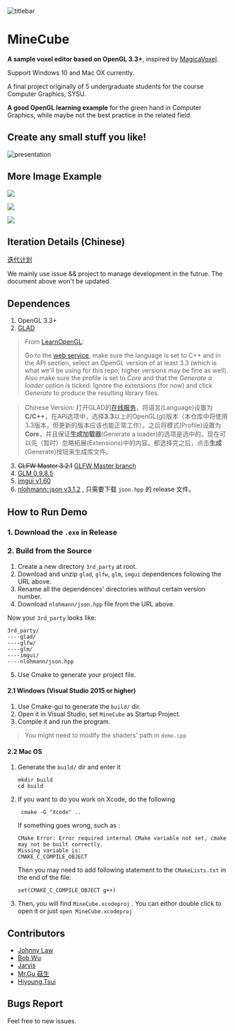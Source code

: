 ![titlebar](./docs/imgs/titlebar.jpg)

# MineCube

**A sample voxel editor based on OpenGL 3.3+**, inspired by [MagicaVoxel](https://ephtracy.github.io/).

Support Windows 10 and Mac OX currently.

A final project originally of 5 undergraduate students for the course Computer Graphics, SYSU.

**A good OpenGL learning example** for the green hand in Computer Graphics, while maybe not the best practice in the related field.

## Create any small stuff you like!

![presentation](./docs/imgs/demo.gif)

## More Image Example

![](./docs/imgs/example/Dinosaur.jpg)

![](./docs/imgs/example/Warrior.jpg)

![](./docs/imgs/example/YellowDuck.jpg)

## Iteration Details (Chinese)

[迭代计划](./docs/迭代计划.md)

We mainly use issue && project to manage development in the futrue. The document above won't be updated.

## Dependences

1. OpenGL 3.3+
2. [GLAD](https://github.com/Dav1dde/glad)


> From [LearnOpenGL](https://learnopengl.com/Getting-started/Creating-a-window):
>
> Go to the [web service](http://glad.dav1d.de/), make sure the language is set to C++ and in the API section, select an OpenGL version of at least 3.3 (which is what we'll be using for this repo; higher versions may be fine as well). Also make sure the profile is set to *Core* and that the *Generate a loader* option is ticked. Ignore the extensions (for now) and click *Generate* to produce the resulting library files.

> Chinese Version: 打开GLAD的[在线服务](http://glad.dav1d.de/)，将语言(Language)设置为**C/C++**，在API选项中，选择**3.3**以上的OpenGL(gl)版本（本仓库中将使用3.3版本，但更新的版本应该也能正常工作）。之后将模式(Profile)设置为**Core**，并且保证**生成加载器**(Generate a loader)的选项是选中的。现在可以先（暂时）忽略拓展(Extensions)中的内容。都选择完之后，点击**生成**(Generate)按钮来生成库文件。

3. ~~GLFW Master 3.2.1~~ [GLFW Master branch](https://github.com/glfw/glfw)
4. [GLM 0.9.8.5](https://github.com/g-truc/glm/releases/tag/0.9.8.5)
5. [imgui v1.60](https://github.com/ocornut/imgui/releases/tag/v1.60)
6. [nlohmann::json v3.1.2](https://github.com/nlohmann/json/releases/tag/v3.1.2) , 只需要下载 `json.hpp` 的 release 文件。

## How to Run Demo 

### 1. Download the `.exe` in Release

### 2. Build from the Source

1. Create a new directory  `3rd_party` at root.
2. Download and unzip `glad`, `glfw`, `glm`, `imgui` dependences  following the URL above. 
3. Rename all the dependences' directories without certain version number.
4. Download `nlohmann/json.hpp` file from the URL above.

Now your `3rd_party` looks like:

```
3rd_party/
----glad/
----glfw/
----glm/
----imgui/
----nlohmann/json.hpp
```

5. Use Cmake to generate your project file.

#### 2.1 Windows (Visual Studio 2015 or higher)

1. Use Cmake-gui to generate the `build/` dir.
2. Open it in Visual Studio, set `MineCube` as Startup Project.
3. Compile it and run the program.

> You might need to modify the shaders' path in `demo.cpp`

#### 2.2 Mac OS

1. Generate the `build/` dir and enter it

   ```Shell
   mkdir build
   cd build
   ```

2. If you want to do you work on Xcode, do the following

   ```shell
    cmake -G "Xcode" ..
   ```

   If something goes wrong, such as :

   ```
   CMake Error: Error required internal CMake variable not set, cmake may not be built correctly.
   Missing variable is:
   CMAKE_C_COMPILE_OBJECT
   ```

   Then you may need to add following statement to the `CMakeLists.txt` in the end of the file:

   ```
   set(CMAKE_C_COMPILE_OBJECT g++)
   ```

3. Then, you will find `MineCube.xcodeproj` . You can eithor double click to open it or just `open MineCube.xcodeproj`


## Contributors

- [Johnny Law](https://longjj.com/)
- [Bob Wu](https://github.com/Bowenwu1)
- [Jarvis](https://github.com/Ace-0)
- [Mr.Gu 菇生](https://github.com/mgsweet)
- [Hiyoung.Tsui](https://github.com/15331335)

## Bugs Report

Feel free to new issues. 
